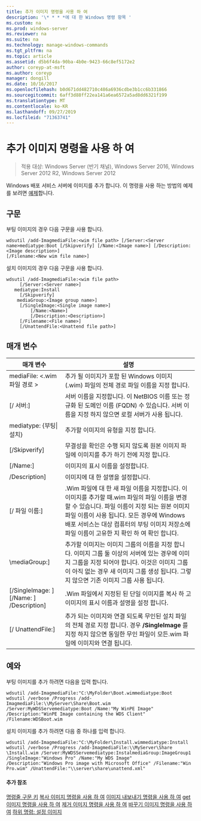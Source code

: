 ```yaml
---
title: 추가 이미지 명령을 사용 하 여
description: '\* * * *에 대 한 Windows 명령 항목 '
ms.custom: na
ms.prod: windows-server
ms.reviewer: na
ms.suite: na
ms.technology: manage-windows-commands
ms.tgt_pltfrm: na
ms.topic: article
ms.assetid: d5b6f4da-90ba-4b0e-9423-66c8ef5172e2
author: coreyp-at-msft
ms.author: coreyp
manager: dongill
ms.date: 10/16/2017
ms.openlocfilehash: b0d671dd482710c486a6936cdbe3b1cc6b331866
ms.sourcegitcommit: 6aff3d88ff22ea141a6ea6572a5ad8dd6321f199
ms.translationtype: MT
ms.contentlocale: ko-KR
ms.lasthandoff: 09/27/2019
ms.locfileid: "71363741"
---
```

# <a name="using-the-add-image-command"></a>추가 이미지 명령을 사용 하 여

>적용 대상: Windows Server (반기 채널), Windows Server 2016, Windows Server 2012 R2, Windows Server 2012

Windows 배포 서비스 서버에 이미지를 추가 합니다. 이 명령을 사용 하는 방법의 예제를 보려면 [예제](#BKMK_examples)합니다.
## <a name="syntax"></a>구문
부팅 이미지의 경우 다음 구문을 사용 합니다.
```
wdsutil /add-ImagmediaFile:<wim file path> [/Server:<Server name>mediatype:Boot [/Skipverify] [/Name:<Image name>] [/Description:<Image description>] 
[/Filename:<New wim file name>]
```
설치 이미지의 경우 다음 구문을 사용 합니다.
```
wdsutil /add-ImagmediaFile:<wim file path>
     [/Server:<Server name>]
   mediatype:Install
     [/Skipverify]
    mediaGroup:<Image group name>]
     [/SingleImage:<Single image name>]
         [/Name:<Name>]
         [/Description:<Description>]
     [/Filename:<File name>]
     [/UnattendFile:<Unattend file path>]
```
## <a name="parameters"></a>매개 변수
|매개 변수|설명|
|-------|--------|
mediaFile: <.wim 파일 경로 >|추가 될 이미지가 포함 된 Windows 이미지 (.wim) 파일의 전체 경로 파일 이름을 지정 합니다.|
|[/ 서버:<Server name>]|서버 이름을 지정합니다. 이 NetBIOS 이름 또는 정규화 된 도메인 이름 (FQDN) 수 있습니다. 서버 이름을 지정 하지 않으면 로컬 서버가 사용 됩니다.|
mediatype: {부팅&#124;설치}|추가할 이미지의 유형을 지정 합니다.|
|[/Skipverify]|무결성을 확인은 수행 되지 않도록 원본 이미지 파일에 이미지를 추가 하기 전에 지정 합니다.|
|[/Name:<Name>]|이미지의 표시 이름을 설정합니다.|
|/Description<Description>]|이미지에 대 한 설명을 설정합니다.|
|[/ 파일 이름:<Filename>]|.Wim 파일에 대 한 새 파일 이름을 지정합니다. 이 이미지를 추가할 때.wim 파일의 파일 이름을 변경할 수 있습니다. 파일 이름이 지정 되는 원본 이미지 파일 이름이 사용 됩니다. 모든 경우에 Windows 배포 서비스는 대상 컴퓨터의 부팅 이미지 저장소에 파일 이름이 고유한 지 확인 하 여 확인 합니다.|
|\mediaGroup:<Image group name>]|추가할 이미지는 이미지 그룹의 이름을 지정 합니다. 이미지 그룹 둘 이상의 서버에 있는 경우에 이미지 그룹을 지정 되어야 합니다. 이것은 이미지 그룹이 아직 없는 경우 새 이미지 그룹 생성 됩니다. 그렇지 않으면 기존 이미지 그룹 사용 됩니다.|
|[/SingleImage: <Single image name>] [/Name: <Name>] /Description<Description>]|.Wim 파일에서 지정된 된 단일 이미지를 복사 하 고 이미지의 표시 이름과 설명을 설정 합니다.|
|[/ UnattendFile:<Unattend file path>]|추가 되는 이미지와 연결 되도록 무인된 설치 파일의 전체 경로 지정 합니다. 경우 **/SingleImage** 를 지정 하지 않으면 동일한 무인 파일이 모든.wim 파일에 이미지와 연결 됩니다.|
## <a name="BKMK_examples"></a>예와
부팅 이미지를 추가 하려면 다음을 입력 합니다.
```
wdsutil /add-ImagmediaFile:"C:\MyFolder\Boot.wimmediatype:Boot
wdsutil /verbose /Progress /add-ImagmediaFile:\\MyServer\Share\Boot.wim /Server:MyWDSServemediatype:Boot /Name:"My WinPE Image" 
/Description:"WinPE Image containing the WDS Client" /Filename:WDSBoot.wim
```
설치 이미지를 추가 하려면 다음 중 하나를 입력 합니다.
```
wdsutil /add-ImagmediaFile:"C:\MyFolder\Install.wimmediatype:Install
wdsutil /verbose /Progress /add-ImagmediaFile:\\MyServer\Share \Install.wim /Server:MyWDSServemediatype:InstalmediaGroup:ImageGroup1 
/SingleImage:"Windows Pro" /Name:"My WDS Image"
/Description:"Windows Pro image with Microsoft Office" /Filename:"Win Pro.wim" /UnattendFile:"\\server\share\unattend.xml"
```
#### <a name="additional-references"></a>추가 참조
[명령줄 구문 키](command-line-syntax-key.md)
[복사 이미지 명령을 사용 하 여](using-the-copy-image-command.md)
[이미지 내보내기 명령을 사용 하 여](using-the-export-image-command.md)
[get 이미지 명령을 사용 하 여](using-the-get-image-command.md)
[제거 이미지 명령을 사용 하 여](using-the-remove-image-command.md)
[바꾸기 이미지 명령을 사용 하 여](using-the-replace-image-command.md)
[하위 명령: 설정 이미지](subcommand-set-image.md)
